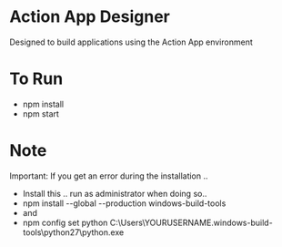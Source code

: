 # Action App Designer
Designed to build applications using the Action App environment

# To Run
* npm install
* npm start

# Note

Important: If you get an error during the installation ..

* Install this .. run as administrator when doing so..
* npm install --global --production windows-build-tools
*  and
* npm config set python C:\Users\YOURUSERNAME\.windows-build-tools\python27\python.exe

